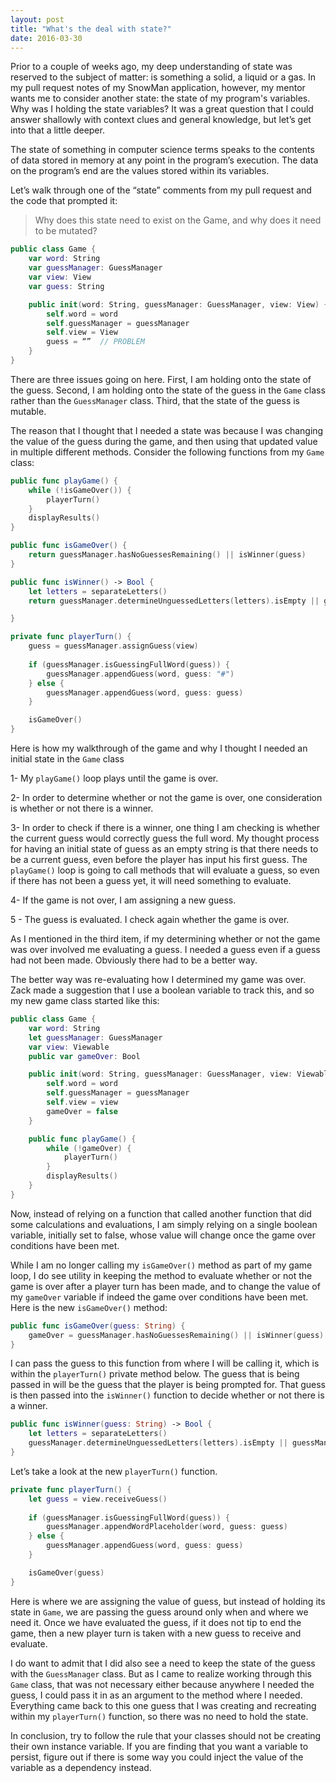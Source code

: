 ```yaml
---
layout: post
title: "What's the deal with state?"
date: 2016-03-30
---
```


Prior to a couple of weeks ago, my deep understanding of state was reserved to the subject of matter: is something a solid, a liquid or a gas. In my pull request notes of my SnowMan application, however, my mentor wants me to consider another state: the state of my program's variables. Why was I holding the state variables? It was a great question that I could answer shallowly with context clues and general knowledge, but let’s get into that a little deeper. 

The state of something in computer science terms speaks to the contents of data stored in memory at any point in the program’s execution. The data on the program’s end are the values stored within its variables. 

Let’s walk through one of the “state” comments from my pull request and the code that prompted it:

> Why does this state need to exist on the Game, and why does it need to be mutated?

``` swift
public class Game {
	var word: String
	var guessManager: GuessManager
	var view: View
	var guess: String

	public init(word: String, guessManager: GuessManager, view: View) {
		self.word = word
		self.guessManager = guessManager
		self.view = View
		guess = “” 	// PROBLEM
	}
}
```

There are three issues going on here. First, I am holding onto the state of the guess. Second, I am holding onto the state of the guess in the `Game` class rather than the `GuessManager` class. Third, that the state of the guess is mutable.

The reason that I thought that I needed a state was because I was changing the value of the guess during the game, and then using that updated value in multiple different methods. Consider the following functions from my `Game` class:

``` swift 
public func playGame() {
	while (!isGameOver()) {
		playerTurn()
	}
	displayResults()
}

public func isGameOver() {
	return guessManager.hasNoGuessesRemaining() || isWinner(guess)
}

public func isWinner() -> Bool {
	let letters = separateLetters()
	return guessManager.determineUnguessedLetters(letters).isEmpty || guessManager.correctlyGuessedFullWord(word, guess: guess)

}

private func playerTurn() {		
	guess = guessManager.assignGuess(view)
		
	if (guessManager.isGuessingFullWord(guess)) {
		guessManager.appendGuess(word, guess: "#")
	} else {
		guessManager.appendGuess(word, guess: guess)
	}

	isGameOver()
}
```
Here is how my walkthrough of the game and why I thought I needed an initial state in the `Game` class

1- My `playGame()` loop plays until the game is over. 

2- In order to determine whether or not the game is over, one consideration is whether or not there is a winner. 

3- In order to check if there is a winner, one thing I am checking is whether the current guess would correctly guess the full word. My thought process for having an initial state of guess as an empty string is that there needs to be a current guess, even before the player has input his first guess. The `playGame()` loop is going to call methods that will evaluate a guess, so even if there has not been a guess yet, it will need something to evaluate.
 
4- If the game is not over, I am assigning a new guess.

5 - The guess is evaluated. I check again whether the game is over. 

As I mentioned in the third item, if my determining whether or not the game was over involved me evaluating a guess. I needed a guess even if a guess had not been made. Obviously there had to be a better way.

The better way was re-evaluating how I determined my game was over. Zack made a suggestion that I use a boolean variable to track this, and so my new game class started like this:

``` swift
public class Game {
	var word: String
	let guessManager: GuessManager
	var view: Viewable
	public var gameOver: Bool

	public init(word: String, guessManager: GuessManager, view: Viewable) {
		self.word = word
		self.guessManager = guessManager
		self.view = view
		gameOver = false
	}

	public func playGame() {
		while (!gameOver) {
			playerTurn()
		}
		displayResults()
	}
}
```

Now, instead of relying on a function that called another function that did some calculations and evaluations, I am simply relying on a single boolean variable, initially set to false, whose value will change once the game over conditions have been met. 

While I am no longer calling my `isGameOver()` method as part of my game loop, I do see utility in keeping the method to evaluate whether or not the game is over after a player turn has been made, and to change the value of my `gameOver` variable if indeed the game over conditions have been met. Here is the new `isGameOver()` method:

``` swift
public func isGameOver(guess: String) {
	gameOver = guessManager.hasNoGuessesRemaining() || isWinner(guess)
}
```

I can pass the guess to this function from where I will be calling it, which is within the `playerTurn()` private method below. The guess that is being passed in will be the guess that the player is being prompted for. That guess is then passed into the `isWinner()` function to decide whether or not there is a winner.

``` swift
public func isWinner(guess: String) -> Bool {
	let letters = separateLetters()
	guessManager.determineUnguessedLetters(letters).isEmpty || guessManager.correctlyGuessedFullWord(word, guess: guess)
}
```

Let’s take a look at the new `playerTurn()` function. 

``` swift
private func playerTurn() {		
	let guess = view.receiveGuess()
	
	if (guessManager.isGuessingFullWord(guess)) {
		guessManager.appendWordPlaceholder(word, guess: guess)
	} else {
		guessManager.appendGuess(word, guess: guess)
	}

	isGameOver(guess)
}
```
Here is where we are assigning the value of guess, but instead of holding its state in `Game`, we are passing the guess around only when and where we need it. Once we have evaluated the guess, if it does not tip to end the game, then a new player turn is taken with a new guess to receive and evaluate. 

I do want to admit that I did also see a need to keep the state of the guess with the `GuessManager` class. But as I came to realize working through this `Game` class, that was not necessary either because anywhere I needed the guess, I could pass it in as an argument to the method where I needed. Everything came back to this one guess that I was creating and recreating within my `playerTurn()` function, so there was no need to hold the state.

In conclusion, try to follow the rule that your classes should not be creating their own instance variable. If you are finding that you want a variable to persist, figure out if there is some way you could inject the value of the variable as a dependency instead. 
